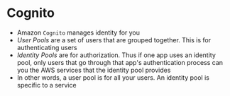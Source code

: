 # Cognito

- Amazon `Cognito` manages identity for you
- *User Pools* are a set of users that are grouped together. This is for authenticating users
- *Identity Pools* are for authorization. Thus if one app uses an identity pool, only users that go through that app's
authentication process can you the AWS services that the identity pool provides
- In other words, a user pool is for all your users. An identity pool is specific to a service
